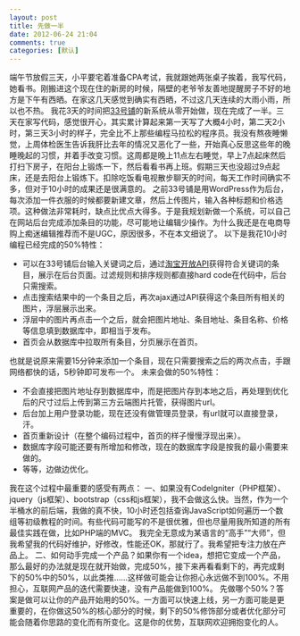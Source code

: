 ```yaml
---
layout: post
title: 先做一半
date: 2012-06-24 21:04
comments: true
categories: [默认]
---
```

端午节放假三天，小平要宅着准备CPA考试，我就跟她两张桌子挨着，我写代码，她看书。刚搬进这个现在住的新房的时候，隔壁的老爷爷友善地提醒房子不好的地方是下午有西晒。在家这几天感觉到确实有西晒，不过这几天连续的大雨小雨，所以也不热。
我花3天的时间把<a href="http://33pu.net">33号铺</a>的新系统从零开始做，现在完成了一半。三天在家写代码，感觉很开心，其实累计算起来第一天写了大概4小时，第二天2小时，第三天3小时的样子，完全比不上那些编程马拉松的程序员。我没有熬夜睡懒觉，上周体检医生告诉我肝比去年的情况又恶化了一些，开始真心反思这些年的晚睡晚起的习惯，并着手改变习惯。这周都是晚上11点左右睡觉，早上7点起床然后打扫下房子，在阳台上锻炼一下，然后看看书再上班。假期三天也没超过9点起床，还是去阳台上锻炼下。扣除吃饭看电视散步聊天的时间，每天工作时间确实不多，但对于10小时的成果还是很满意的。
之前33号铺是用WordPress作为后台，每次添加一件衣服的时候都要新建文章，然后上传图片，输入各种标题和价格选项。这种做法非常耗时，缺点比优点大得多。于是我规划新做一个系统，可以自己在网站后台完成添加条目的功能，尽可能地让编辑少操作。为什么我还是在电商导购上痴迷编辑推荐而不是UGC，原因很多，不在本文细说了。
以下是我花10小时编程已经完成的50%特性：
<ul>
	<li>可以在33号铺后台输入关键词之后，通过<a href="http://open.taobao.com/doc/category_list.htm?id=102">淘宝开放API</a>获得符合关键词的条目，展示在后台页面。过滤规则和排序规则都直接hard code在代码中，后台只需搜索。</li>
	<li>点击搜索结果中的一个条目之后，再次ajax通过API获得这个条目所有相关的图片，浮层展示出来。</li>
	<li>浮层中的图片再点击一个之后，就会把图片地址、条目地址、条目名称、价格等信息填到数据库中，即相当于发布。</li>
	<li>首页会从数据库中拉取所有条目，分页展示在首页。</li>
</ul>
也就是说原来需要15分钟来添加一个条目，现在只需要搜索之后的两次点击，手跟网络都快的话，5秒钟即可发布一个。
未来会做的50%特性：
<ul>
	<li>不会直接把图片地址存到数据库中，而是把图片存到本地之后，再处理到优化后的尺寸过后上传到第三方云端图片托管，获得图片url。</li>
	<li>后台加上用户登录功能，现在还没有做管理员登录，有url就可以直接登录，汗。</li>
	<li>首页重新设计（在整个编码过程中，首页的样子慢慢浮现出来）。</li>
	<li>数据库字段可能还要有所增加和修改，现在的数据库字段是按我的最小需要来做的。</li>
	<li>等等，边做边优化。</li>
</ul>
我在这个过程中最重要的感受有两点：
一、如果没有CodeIgniter（PHP框架）、jquery（js框架）、bootstrap（css和js框架），我不会做这么快。当然，作为一个半桶水的前后端，我做的真不快，10小时还包括查询JavaScript如何遍历一个数组等初级教程的时间。有些代码可能写的不是很优雅，但也尽量用我所知道的所有最佳实践在做，比如PHP端的MVC。
我完全无意成为某语言的“高手”“大师”，但我希望我的代码好维护，好修改，性能还OK，那就行了。我希望把专注力放在产品上。
二、如何动手完成一个产品？如果你有一个idea，想把它变成一个产品，那么最好的办法就是现在就开始做，完成50%，接下来再看看剩下的，再完成剩下的50%中的50%，以此类推……这样做可能会让你担心永远做不到100%。不用担心，互联网产品的迭代需要快速，没有产品能做到100%。
先做哪个50%？答案是做可以让你的产品开始用的50%。一方面可以快速上线，另一方面可能是更重要的，在你做这50%的核心部分的时候，剩下的50%修饰部分或者优化部分可能会随着你思路的变化而有所变化。这是你的优势，互联网欢迎拥抱变化的人。

